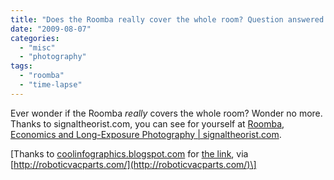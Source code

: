```yaml
---
title: "Does the Roomba really cover the whole room? Question answered..."
date: "2009-08-07"
categories: 
  - "misc"
  - "photography"
tags: 
  - "roomba"
  - "time-lapse"
---
```


Ever wonder if the Roomba _really_ covers the whole room? Wonder no more. Thanks to signaltheorist.com, you can see for yourself at [Roomba, Economics and Long-Exposure Photography | signaltheorist.com](http://signaltheorist.com/?p=91).

\[Thanks to [coolinfographics.blogspot.com](http://coolinfographics.blogspot.com/) for [the link](http://coolinfographics.blogspot.com/2009/07/roomba-path-long-exposure-photo.html), via [http://roboticvacparts.com/](http://roboticvacparts.com/)\]
